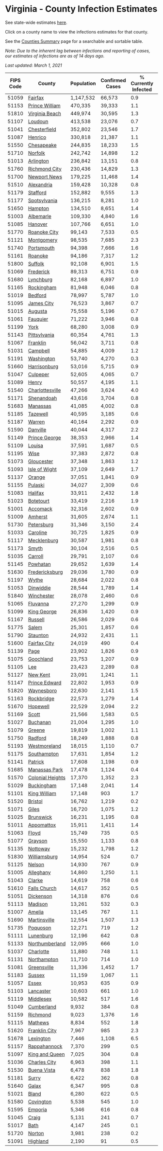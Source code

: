 # Virginia - County Infection Estimates

See state-wide estimates [here](/infections/us-va).

Click on a county name to view the infections estimates for that county.

See the [Counties Summary](/infections/summary-counties) page for a searchable and sortable table.

*Note: Due to the inherent lag between infections and reporting of cases, our estimates of infections are as of 14 days ago.*

*Last updated: March 1, 2021*

|   FIPS Code |                               County |   Population |   Confirmed Cases |   % Currently Infected |   % Total Infected |
|-------------|--------------------------------------|--------------|-------------------|------------------------|--------------------|
|       51059 |                   [Fairfax](fairfax) |    1,147,532 |            66,573 |                    0.9 |               20.6 |
|       51153 |     [Prince William](prince-william) |      470,335 |            39,333 |                    1.1 |               29.1 |
|       51810 |     [Virginia Beach](virginia-beach) |      449,974 |            30,595 |                    1.3 |               21.5 |
|       51107 |                   [Loudoun](loudoun) |      413,538 |            23,076 |                    0.7 |               19.0 |
|       51041 |         [Chesterfield](chesterfield) |      352,802 |            23,546 |                    1.7 |               21.8 |
|       51087 |                   [Henrico](henrico) |      330,818 |            21,387 |                    1.1 |               21.6 |
|       51550 |             [Chesapeake](chesapeake) |      244,835 |            18,233 |                    1.5 |               23.7 |
|       51710 |                   [Norfolk](norfolk) |      242,742 |            14,898 |                    1.2 |               19.8 |
|       51013 |               [Arlington](arlington) |      236,842 |            13,151 |                    0.8 |               19.8 |
|       51760 |       [Richmond City](richmond-city) |      230,436 |            14,829 |                    1.3 |               21.4 |
|       51700 |         [Newport News](newport-news) |      179,225 |            11,468 |                    1.4 |               20.2 |
|       51510 |             [Alexandria](alexandria) |      159,428 |            10,328 |                    0.8 |               23.7 |
|       51179 |                 [Stafford](stafford) |      152,882 |             9,555 |                    1.3 |               20.4 |
|       51177 |         [Spotsylvania](spotsylvania) |      136,215 |             8,281 |                    1.0 |               19.9 |
|       51650 |                   [Hampton](hampton) |      134,510 |             8,651 |                    1.4 |               20.3 |
|       51003 |               [Albemarle](albemarle) |      109,330 |             4,840 |                    1.6 |               14.1 |
|       51085 |                   [Hanover](hanover) |      107,766 |             6,651 |                    1.0 |               19.8 |
|       51770 |         [Roanoke City](roanoke-city) |       99,143 |             7,533 |                    0.5 |               23.7 |
|       51121 |             [Montgomery](montgomery) |       98,535 |             7,685 |                    2.3 |               23.5 |
|       51740 |             [Portsmouth](portsmouth) |       94,398 |             7,666 |                    1.6 |               26.4 |
|       51161 |                   [Roanoke](roanoke) |       94,186 |             7,317 |                    1.2 |               23.9 |
|       51800 |                   [Suffolk](suffolk) |       92,108 |             6,901 |                    1.5 |               24.2 |
|       51069 |               [Frederick](frederick) |       89,313 |             6,751 |                    0.9 |               24.3 |
|       51680 |               [Lynchburg](lynchburg) |       82,168 |             6,897 |                    1.0 |               26.2 |
|       51165 |             [Rockingham](rockingham) |       81,948 |             6,046 |                    0.8 |               24.7 |
|       51019 |                   [Bedford](bedford) |       78,997 |             5,787 |                    1.0 |               22.7 |
|       51095 |             [James City](james-city) |       76,523 |             3,867 |                    0.7 |               16.9 |
|       51015 |                   [Augusta](augusta) |       75,558 |             5,196 |                    0.7 |               21.5 |
|       51061 |                 [Fauquier](fauquier) |       71,222 |             3,946 |                    0.8 |               18.3 |
|       51199 |                         [York](york) |       68,280 |             3,008 |                    0.9 |               13.9 |
|       51143 |         [Pittsylvania](pittsylvania) |       60,354 |             4,761 |                    1.3 |               24.5 |
|       51067 |                 [Franklin](franklin) |       56,042 |             3,711 |                    0.8 |               20.3 |
|       51031 |                 [Campbell](campbell) |       54,885 |             4,009 |                    1.2 |               22.5 |
|       51191 |             [Washington](washington) |       53,740 |             4,270 |                    0.3 |               24.7 |
|       51660 |         [Harrisonburg](harrisonburg) |       53,016 |             5,715 |                    0.9 |               38.1 |
|       51047 |                 [Culpeper](culpeper) |       52,605 |             4,065 |                    0.7 |               27.1 |
|       51089 |                       [Henry](henry) |       50,557 |             4,195 |                    1.1 |               26.2 |
|       51540 |   [Charlottesville](charlottesville) |       47,266 |             3,624 |                    4.0 |               23.9 |
|       51171 |             [Shenandoah](shenandoah) |       43,616 |             3,704 |                    0.8 |               29.0 |
|       51683 |                 [Manassas](manassas) |       41,085 |             4,002 |                    0.8 |               37.3 |
|       51185 |                 [Tazewell](tazewell) |       40,595 |             3,185 |                    0.6 |               24.1 |
|       51187 |                     [Warren](warren) |       40,164 |             2,292 |                    0.9 |               18.7 |
|       51590 |                 [Danville](danville) |       40,044 |             4,317 |                    2.2 |               33.3 |
|       51149 |       [Prince George](prince-george) |       38,353 |             2,966 |                    1.4 |               24.5 |
|       51109 |                     [Louisa](louisa) |       37,591 |             1,687 |                    0.5 |               14.5 |
|       51195 |                         [Wise](wise) |       37,383 |             2,872 |                    0.8 |               23.7 |
|       51073 |             [Gloucester](gloucester) |       37,348 |             1,863 |                    1.2 |               15.5 |
|       51093 |       [Isle of Wight](isle-of-wight) |       37,109 |             2,649 |                    1.7 |               23.2 |
|       51137 |                     [Orange](orange) |       37,051 |             1,841 |                    0.9 |               15.9 |
|       51155 |                   [Pulaski](pulaski) |       34,027 |             2,309 |                    0.6 |               20.9 |
|       51083 |                   [Halifax](halifax) |       33,911 |             2,432 |                    1.8 |               22.1 |
|       51023 |               [Botetourt](botetourt) |       33,419 |             2,216 |                    1.9 |               20.6 |
|       51001 |                 [Accomack](accomack) |       32,316 |             2,602 |                    0.9 |               32.7 |
|       51009 |                   [Amherst](amherst) |       31,605 |             2,674 |                    1.1 |               26.3 |
|       51730 |             [Petersburg](petersburg) |       31,346 |             3,150 |                    2.4 |               31.9 |
|       51033 |                 [Caroline](caroline) |       30,725 |             1,825 |                    0.9 |               18.9 |
|       51117 |           [Mecklenburg](mecklenburg) |       30,587 |             1,981 |                    0.8 |               22.2 |
|       51173 |                       [Smyth](smyth) |       30,104 |             2,516 |                    0.5 |               26.0 |
|       51035 |                   [Carroll](carroll) |       29,791 |             2,107 |                    0.6 |               22.7 |
|       51145 |                 [Powhatan](powhatan) |       29,652 |             1,639 |                    1.4 |               17.3 |
|       51630 |     [Fredericksburg](fredericksburg) |       29,036 |             1,780 |                    0.9 |               20.4 |
|       51197 |                       [Wythe](wythe) |       28,684 |             2,022 |                    0.8 |               21.9 |
|       51053 |               [Dinwiddie](dinwiddie) |       28,544 |             1,789 |                    1.4 |               19.9 |
|       51840 |             [Winchester](winchester) |       28,078 |             2,460 |                    0.6 |               29.0 |
|       51065 |                 [Fluvanna](fluvanna) |       27,270 |             1,299 |                    0.9 |               16.0 |
|       51099 |           [King George](king-george) |       26,836 |             1,420 |                    0.9 |               17.0 |
|       51167 |                   [Russell](russell) |       26,586 |             2,029 |                    0.6 |               23.4 |
|       51775 |                       [Salem](salem) |       25,301 |             1,857 |                    0.6 |               23.1 |
|       51790 |                 [Staunton](staunton) |       24,932 |             2,431 |                    1.1 |               30.2 |
|       51600 |         [Fairfax City](fairfax-city) |       24,019 |               490 |                    0.4 |                7.1 |
|       51139 |                         [Page](page) |       23,902 |             1,826 |                    0.9 |               26.3 |
|       51075 |               [Goochland](goochland) |       23,753 |             1,207 |                    0.9 |               17.3 |
|       51105 |                           [Lee](lee) |       23,423 |             2,289 |                    0.8 |               30.1 |
|       51127 |                 [New Kent](new-kent) |       23,091 |             1,241 |                    1.1 |               17.0 |
|       51147 |       [Prince Edward](prince-edward) |       22,802 |             1,953 |                    0.9 |               28.2 |
|       51820 |             [Waynesboro](waynesboro) |       22,630 |             2,141 |                    1.5 |               29.5 |
|       51163 |             [Rockbridge](rockbridge) |       22,573 |             1,279 |                    1.4 |               17.5 |
|       51670 |                 [Hopewell](hopewell) |       22,529 |             2,094 |                    2.2 |               29.7 |
|       51169 |                       [Scott](scott) |       21,566 |             1,583 |                    0.5 |               22.6 |
|       51027 |                 [Buchanan](buchanan) |       21,004 |             1,295 |                    1.0 |               19.2 |
|       51079 |                     [Greene](greene) |       19,819 |             1,002 |                    1.1 |               16.1 |
|       51750 |                   [Radford](radford) |       18,249 |             1,888 |                    0.8 |               32.2 |
|       51193 |         [Westmoreland](westmoreland) |       18,015 |             1,110 |                    0.7 |               20.2 |
|       51175 |           [Southampton](southampton) |       17,631 |             1,854 |                    1.2 |               35.3 |
|       51141 |                   [Patrick](patrick) |       17,608 |             1,198 |                    0.9 |               21.2 |
|       51685 |       [Manassas Park](manassas-park) |       17,478 |             1,124 |                    0.4 |               24.9 |
|       51570 | [Colonial Heights](colonial-heights) |       17,370 |             1,352 |                    2.3 |               25.4 |
|       51029 |             [Buckingham](buckingham) |       17,148 |             2,041 |                    1.4 |               44.2 |
|       51101 |         [King William](king-william) |       17,148 |               903 |                    1.7 |               16.3 |
|       51520 |                   [Bristol](bristol) |       16,762 |             1,219 |                    0.2 |               22.4 |
|       51071 |                       [Giles](giles) |       16,720 |             1,075 |                    1.2 |               19.6 |
|       51025 |               [Brunswick](brunswick) |       16,231 |             1,195 |                    0.8 |               23.8 |
|       51011 |             [Appomattox](appomattox) |       15,911 |             1,411 |                    1.4 |               27.8 |
|       51063 |                       [Floyd](floyd) |       15,749 |               735 |                    0.5 |               14.5 |
|       51077 |                   [Grayson](grayson) |       15,550 |             1,133 |                    0.8 |               23.1 |
|       51135 |                 [Nottoway](nottoway) |       15,232 |             1,798 |                    1.2 |               37.2 |
|       51830 |         [Williamsburg](williamsburg) |       14,954 |               524 |                    0.7 |               12.0 |
|       51125 |                     [Nelson](nelson) |       14,930 |               767 |                    0.9 |               16.0 |
|       51005 |               [Alleghany](alleghany) |       14,860 |             1,250 |                    1.1 |               25.5 |
|       51043 |                     [Clarke](clarke) |       14,619 |               758 |                    0.6 |               16.6 |
|       51610 |         [Falls Church](falls-church) |       14,617 |               352 |                    0.5 |                9.0 |
|       51051 |               [Dickenson](dickenson) |       14,318 |               876 |                    0.6 |               18.8 |
|       51113 |                   [Madison](madison) |       13,261 |               532 |                    0.3 |               13.2 |
|       51007 |                     [Amelia](amelia) |       13,145 |               767 |                    1.1 |               18.6 |
|       51690 |         [Martinsville](martinsville) |       12,554 |             1,507 |                    1.3 |               37.8 |
|       51735 |                 [Poquoson](poquoson) |       12,271 |               719 |                    1.2 |               18.1 |
|       51111 |               [Lunenburg](lunenburg) |       12,196 |               642 |                    0.8 |               16.5 |
|       51133 |     [Northumberland](northumberland) |       12,095 |               666 |                    1.0 |               17.4 |
|       51037 |               [Charlotte](charlotte) |       11,880 |               748 |                    1.1 |               19.7 |
|       51131 |           [Northampton](northampton) |       11,710 |               714 |                    1.0 |               24.7 |
|       51081 |           [Greensville](greensville) |       11,336 |             1,452 |                    1.7 |               44.3 |
|       51183 |                     [Sussex](sussex) |       11,159 |             1,067 |                    1.1 |               33.2 |
|       51057 |                       [Essex](essex) |       10,953 |               635 |                    0.9 |               19.0 |
|       51103 |               [Lancaster](lancaster) |       10,603 |               661 |                    1.0 |               19.2 |
|       51119 |               [Middlesex](middlesex) |       10,582 |               517 |                    1.6 |               15.2 |
|       51049 |             [Cumberland](cumberland) |        9,932 |               384 |                    0.8 |               12.9 |
|       51159 |                 [Richmond](richmond) |        9,023 |             1,376 |                    1.6 |               57.3 |
|       51115 |                   [Mathews](mathews) |        8,834 |               552 |                    1.8 |               18.9 |
|       51620 |       [Franklin City](franklin-city) |        7,967 |               985 |                    2.3 |               39.8 |
|       51678 |               [Lexington](lexington) |        7,446 |             1,108 |                    6.5 |               44.8 |
|       51157 |         [Rappahannock](rappahannock) |        7,370 |               299 |                    0.5 |               13.1 |
|       51097 |     [King and Queen](king-and-queen) |        7,025 |               304 |                    0.8 |               13.9 |
|       51036 |         [Charles City](charles-city) |        6,963 |               398 |                    1.1 |               19.0 |
|       51530 |           [Buena Vista](buena-vista) |        6,478 |               838 |                    1.8 |               40.3 |
|       51181 |                       [Surry](surry) |        6,422 |               362 |                    0.8 |               17.8 |
|       51640 |                       [Galax](galax) |        6,347 |               995 |                    0.8 |               54.4 |
|       51021 |                       [Bland](bland) |        6,280 |               622 |                    0.5 |               30.6 |
|       51580 |               [Covington](covington) |        5,538 |               545 |                    1.0 |               34.8 |
|       51595 |                   [Emporia](emporia) |        5,346 |               616 |                    0.8 |               40.6 |
|       51045 |                       [Craig](craig) |        5,131 |               241 |                    0.7 |               14.7 |
|       51017 |                         [Bath](bath) |        4,147 |               245 |                    0.1 |               18.3 |
|       51720 |                     [Norton](norton) |        3,981 |               238 |                    0.2 |               18.8 |
|       51091 |                 [Highland](highland) |        2,190 |                91 |                    0.5 |               13.3 |